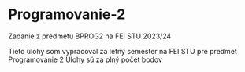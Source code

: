 # Programovanie-2
Zadanie z predmetu BPROG2 na FEI STU 2023/24

Tieto úlohy som vypracoval za letný semester na FEI STU pre predmet Programovanie 2
Úlohy sú za plný počet bodov
